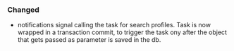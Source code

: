 ### Changed

- notifications signal calling the task for search profiles. Task is now wrapped in a transaction commit, to trigger the task ony after the object that gets passed as parameter is saved in the db.
